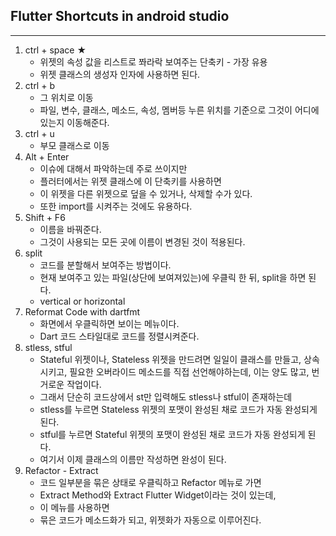 <h2>Flutter Shortcuts in android studio</h2>

<hr>

1. ctrl + space ★
   - 위젯의 속성 값을 리스트로 쫘라락 보여주는 단축키 - 가장 유용
   - 위젯 클래스의 생성자 인자에 사용하면 된다. 
2. ctrl + b
   - 그 위치로 이동
   - 파일, 변수, 클래스, 메소드, 속성, 멤버등 누른 위치를 기준으로 그것이 어디에 있는지 이동해준다.
3. ctrl + u 
   - 부모 클래스로 이동
4. Alt + Enter
   - 이슈에 대해서 파악하는데 주로 쓰이지만
   - 플러터에서는 위젯 클래스에 이 단축키를 사용하면
   - 이 위젯을 다른 위젯으로 덮을 수 있거나, 삭제할 수가 있다. 
   - 또한 import를 시켜주는 것에도 유용하다.
5. Shift + F6
   - 이름을 바꿔준다.
   - 그것이 사용되는 모든 곳에 이름이 변경된 것이 적용된다.
6. split
   - 코드를 분할해서 보여주는 방법이다.
   - 현재 보여주고 있는 파일(상단에 보여져있는)에 우클릭 한 뒤, split을 하면 된다.
   - vertical or horizontal
7. Reformat Code with dartfmt
   - 화면에서 우클릭하면 보이는 메뉴이다.
   - Dart 코드 스타일대로 코드를 정렬시켜준다. 
8. stless, stful
   - Stateful 위젯이나, Stateless 위젯을 만드려면 일일이 클래스를 만들고, 상속시키고, 필요한 오버라이드 메소드를 직접 선언해야하는데, 이는 양도 많고, 번거로운 작업이다.
   - 그래서 단순히 코드상에서 st만 입력해도 stless나 stful이 존재하는데
   - stless를 누르면 Stateless 위젯의 포맷이 완성된 채로 코드가 자동 완성되게 된다.
   - stful를 누르면 Stateful 위젯의 포맷이 완성된 채로 코드가 자동 완성되게 된다.
   - 여기서 이제 클래스의 이름만 작성하면 완성이 된다. 
9. Refactor - Extract
   - 코드 일부분을 묶은 상태로 우클릭하고 Refactor 메뉴로 가면
   - Extract Method와 Extract Flutter Widget이라는 것이 있는데,
   - 이 메뉴를 사용하면
   - 묶은 코드가 메소드화가 되고, 위젯화가 자동으로 이루어진다. 

